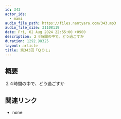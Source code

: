 ```yaml
---
id: 343
actor_ids:
  - mami
audio_file_path: https://files.nantyara.com/343.mp3
audio_file_size: 31108119
date: Fri, 02 Aug 2024 22:55:00 +0900
description: ２４時間の中で、どう過ごすか
duration: 1292.98325
layout: article
title: 第343回「ＱＯＬ」
---
```

## 概要

２４時間の中で、どう過ごすか

## 関連リンク

* none
